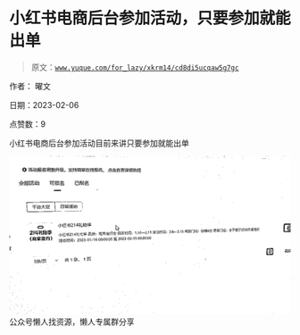 # 小红书电商后台参加活动，只要参加就能出单

> 原文：[`www.yuque.com/for_lazy/xkrm14/cd8di5ucqaw5g7gc`](https://www.yuque.com/for_lazy/xkrm14/cd8di5ucqaw5g7gc)



作者： 曜文



日期：2023-02-06



点赞数：9

<ne-hole id="u185edcf4" data-lake-id="u185edcf4">

小红书电商后台参加活动目前来讲只要参加就能出单



![](img/d800d3ecf3ec03945af8a4e888226ba0.png)  <ne-hole id="u09d223a9" data-lake-id="u09d223a9"><ne-p id="u4a465a83" data-lake-id="u4a465a83">公众号懒人找资源，懒人专属群分享

</ne-hole></ne-p></ne-hole>